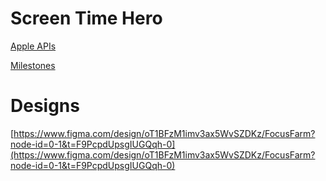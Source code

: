 # Screen Time Hero

[Apple APIs](Apple%20APIs%20cddfce42ccfa4e769db919905a718749.md)

[Milestones](Milestones%2092ad8124dbf341f79c8b3f890b277d7b.md)

# Designs

[https://www.figma.com/design/oT1BFzM1imv3ax5WvSZDKz/FocusFarm?node-id=0-1&t=F9PcpdUpsgIUGQqh-0](https://www.figma.com/design/oT1BFzM1imv3ax5WvSZDKz/FocusFarm?node-id=0-1&t=F9PcpdUpsgIUGQqh-0)